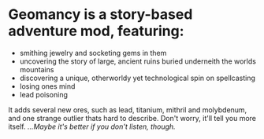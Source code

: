 # Geomancy is a story-based adventure mod, featuring:
- smithing jewelry and socketing gems in them
- uncovering the story of large, ancient ruins buried underneith the worlds mountains
- discovering a unique, otherworldy yet technological spin on spellcasting
- losing ones mind
- lead poisoning

It adds several new ores, such as lead, titanium, mithril and molybdenum, and one strange outlier thats hard to describe.
Don't worry, it'll tell you more itself.
_...Maybe it's better if you don't listen, though._
